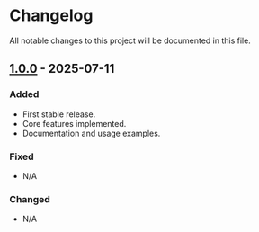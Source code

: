 # Changelog

All notable changes to this project will be documented in this file.

## [1.0.0] - 2025-07-11

### Added
- First stable release.
- Core features implemented.
- Documentation and usage examples.

### Fixed
- N/A

### Changed
- N/A

[1.0.0]: https://github.com/OpenTier/STAIRS/releases/tag/v1.0.0